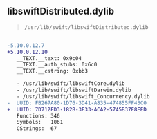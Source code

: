 ## libswiftDistributed.dylib

> `/usr/lib/swift/libswiftDistributed.dylib`

```diff

-5.10.0.12.7
+5.10.0.12.10
   __TEXT.__text: 0x9c04
   __TEXT.__auth_stubs: 0x6c0
   __TEXT.__cstring: 0xbb3

   - /usr/lib/swift/libswiftCore.dylib
   - /usr/lib/swift/libswiftDarwin.dylib
   - /usr/lib/swift/libswift_Concurrency.dylib
-  UUID: FB267A80-1D76-3D41-A835-474855FF43C0
+  UUID: 7D712FD3-182B-3F33-ACA2-5745B37F8EED
   Functions: 346
   Symbols:   1061
   CStrings:  67

```
